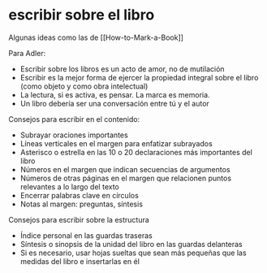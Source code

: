 # escribir sobre el libro
Algunas ideas como las de [[How-to-Mark-a-Book]]

Para Adler:

- Escribir sobre los libros es un acto de amor, no de mutilación
- Escribir es la mejor forma de ejercer la propiedad integral sobre el libro (como objeto y como obra intelectual)
- La lectura, si es activa, es pensar. La marca es memoria.
- Un libro debería ser una conversación entre tú y el autor

Consejos para escribir en el contenido:

- Subrayar oraciones importantes
- Líneas verticales en el margen para enfatizar subrayados
- Asterisco o estrella en las 10 o 20 declaraciones más importantes del libro
- Números en el margen que indican secuencias de argumentos
- Números de otras páginas en el margen que relacionen puntos relevantes a lo largo del texto
- Encerrar palabras clave en círculos
- Notas al margen: preguntas, síntesis

Consejos para escribir sobre la estructura

- Índice personal en las guardas traseras
- Síntesis o sinopsis de la unidad del libro en las guardas delanteras
- Si es necesario, usar hojas sueltas que sean más pequeñas que las medidas del libro e insertarlas en él

